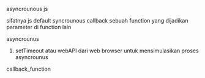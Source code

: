 asyncrounous js

sifatnya js default syncrounous
callback sebuah function yang dijadikan parameter di function lain



asyncrounus
1. setTimeout atau webAPI dari web browser untuk mensimulasikan proses asyncrounus

callback_function
